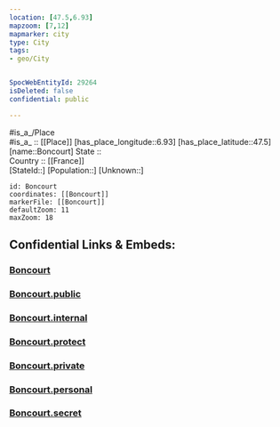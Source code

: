 ```yaml
---
location: [47.5,6.93] 
mapzoom: [7,12] 
mapmarker: city 
type: City
tags:
- geo/City


SpocWebEntityId: 29264
isDeleted: false
confidential: public

---
```

#is_a_/Place  
#is_a_ :: [[Place]] 
[has_place_longitude::6.93] 
[has_place_latitude::47.5] 
[name::Boncourt] 
State ::  
Country :: [[France]]  
[StateId::] 
[Population::] 
[Unknown::] 


```leaflet
id: Boncourt
coordinates: [[Boncourt]] 
markerFile: [[Boncourt]] 
defaultZoom: 11 
maxZoom: 18
```


## Confidential Links & Embeds: 

### [Boncourt](/_Standards/Earth/Continent/Europe/Europe~West/France/regions~France/Bourgogne-Franche-Comté/departments~Bourgogne-Franche-Comté/Territoire_de_Belfort/communes~Territoire_de_Belfort/Belfort/Boncourt.md) 

### [Boncourt.public](/_public/Earth/Continent/Europe/Europe~West/France/regions~France/Bourgogne-Franche-Comté/departments~Bourgogne-Franche-Comté/Territoire_de_Belfort/communes~Territoire_de_Belfort/Belfort/Boncourt.public.md) 

### [Boncourt.internal](/_internal/Earth/Continent/Europe/Europe~West/France/regions~France/Bourgogne-Franche-Comté/departments~Bourgogne-Franche-Comté/Territoire_de_Belfort/communes~Territoire_de_Belfort/Belfort/Boncourt.internal.md) 

### [Boncourt.protect](/_protect/Earth/Continent/Europe/Europe~West/France/regions~France/Bourgogne-Franche-Comté/departments~Bourgogne-Franche-Comté/Territoire_de_Belfort/communes~Territoire_de_Belfort/Belfort/Boncourt.protect.md) 

### [Boncourt.private](/_private/Earth/Continent/Europe/Europe~West/France/regions~France/Bourgogne-Franche-Comté/departments~Bourgogne-Franche-Comté/Territoire_de_Belfort/communes~Territoire_de_Belfort/Belfort/Boncourt.private.md) 

### [Boncourt.personal](/_personal/Earth/Continent/Europe/Europe~West/France/regions~France/Bourgogne-Franche-Comté/departments~Bourgogne-Franche-Comté/Territoire_de_Belfort/communes~Territoire_de_Belfort/Belfort/Boncourt.personal.md) 

### [Boncourt.secret](/_secret/Earth/Continent/Europe/Europe~West/France/regions~France/Bourgogne-Franche-Comté/departments~Bourgogne-Franche-Comté/Territoire_de_Belfort/communes~Territoire_de_Belfort/Belfort/Boncourt.secret.md)

